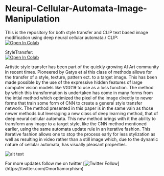 # Neural-Cellular-Automata-Image-Manipulation

This is the repository for both style transfer and CLIP text based image modification using deep neural cellular automata.\\
CLIP:\
[![Open In Colab](https://colab.research.google.com/assets/colab-badge.svg)](https://colab.research.google.com/drive/1ieXiaoXfrcTt6f2vIGx3Fw1Oz3hyZm-Y?usp=sharing)

StyleTransfer:\
[![Open In Colab](https://colab.research.google.com/assets/colab-badge.svg)](https://colab.research.google.com/drive/1c7S7R52KjgNM3XrmADIRNKEFpEmgQONX?usp=sharing)

Artistic style transfer has been part of the quickly growing AI Art community in recent times. Pioneered by Gatys et al this class of methods allows for the transfer of a style, texture, pattern ect. to a target image. This has been made possible by the use of the expressive hidden features of large computer vision models like VGG19 to use as a loss function. The method by which this transformation is undertaken has come in many forms from the intial method which optimized the pixel of the image directly to newer forms that train some form of CNN to create a general style transfer network. The method presented in this paper is in the same vain as those newer methods but leveraging a new class of deep learning method, that of deep neural cellular automata. This new method brings with it the ability to transform any image to a target style, like the CNN method mentioned earlier, using the same automata update rule in an iterative fashion. This iterative fashion allows one to stop the process early for less stylization as well as resulting in video rather than a still image which, due to the dynamic nature of cellular automata, has visually pleasant properties. 

![alt text](./media/vgg_pasta.gif "VGG Style Transfer")


For more updates follow me on twitter [![Twitter Follow](https://img.shields.io/twitter/follow/AntonObukhov1?style=social&label=Subscribe!)](https://twitter.com/Omorfiamorphism)
